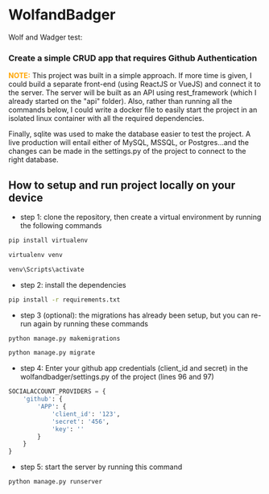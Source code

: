 # WolfandBadger
Wolf and Wadger test:

### Create a simple CRUD app that requires Github Authentication
<p><strong style="color:orange">NOTE:</strong> This project was built in a simple approach. If more time is given, I could build a separate front-end (using ReactJS or VueJS) and connect it to the server. The server will be built as an API using rest_framework (which I already started on the "api" folder). Also, rather than running all the commands below, I could write a docker file to easily start the project in an isolated linux container with all the required dependencies.</p>
<p>Finally, sqlite was used to make the database easier to test the project. A live production will entail either of MySQL, MSSQL, or Postgres...and the changes can be made in the settings.py of the project to connect to the right database.</p>


## How to setup and run project locally on your device

- step 1: clone the repository, then create a virtual environment by running the following commands

```cmd
pip install virtualenv
```
```cmd
virtualenv venv
```
```cmd
venv\Scripts\activate
```

- step 2: install the dependencies

```cmd
pip install -r requirements.txt
```

- step 3 (optional): the migrations has already been setup, but you can re-run again by running these commands
```cmd
python manage.py makemigrations
```
```cmd
python manage.py migrate
```

- step 4: Enter your github app credentials (client_id and secret) in the wolfandbadger/settings.py of the project (lines 96 and 97)
```python
SOCIALACCOUNT_PROVIDERS = {
    'github': {
        'APP': {
            'client_id': '123',
            'secret': '456',
            'key': ''
        }
    }
}
```

- step 5: start the server by running this command
```cmd
python manage.py runserver
```